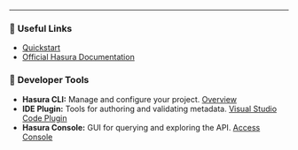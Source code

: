 ---

### 🔗 **Useful Links**
- [Quickstart](https://hasura.io/docs/3.0/getting-started/quickstart)
- [Official Hasura Documentation](https://hasura.io/docs/3.0/)

### 🔧 **Developer Tools**
- **Hasura CLI:** Manage and configure your project. [Overview](https://hasura.io/docs/3.0/cli/overview)
- **IDE Plugin:** Tools for authoring and validating metadata. [Visual Studio Code Plugin](https://marketplace.visualstudio.com/items?itemName=HasuraHQ.hasura)
- **Hasura Console:** GUI for querying and exploring the API. [Access Console](https://console.hasura.io/)
